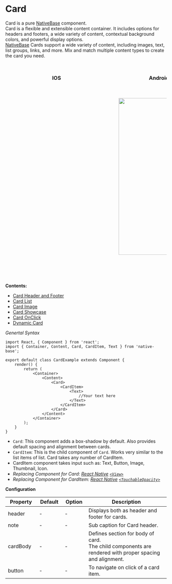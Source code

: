 # Card

Card is a pure [NativeBase](http://nativebase.io/) component.<br />
Card is a flexible and extensible content container. It includes options for headers and footers, a wide variety of content, contextual background colors, and powerful display options. <br />
[NativeBase](http://nativebase.io/) Cards support a wide variety of content, including images, text, list groups, links, and more. Mix and match multiple content types to create the card you need.

<br />
    <table>
      <thead>
        <tr style="border-style: hidden">
          <th style="border-style: hidden; padding-right: 34px;">IOS</th>
          <th style="padding-right: 140px;">Android</th>
        </tr>
      </thead>
      <thead>
        <tr style="border-style: hidden">
          <th style="border-style: hidden"><div style="background: url(../../assets/iphone.png) no-repeat; padding: 63px 20px 100px 18px; width: 292px"><img src="{{('../../assets/ios/components/card.png')}}" alt="" /></div></th>
          <th><div style="background: url(../../assets/android.png) no-repeat; padding: 45px 118px 68px 0px; background-size: 292px 576px;"><img height="490" width="266" src="{{('../../assets/android/components/card.png')}}" alt="" /></div></th>
        </tr>
      </thead>
    </table>

  **Contents:**
  * [Card Header and Footer](/docs/components/card/HeaderAndFooter.md)
  * [Card List](/docs/components/card/CardList.md)
  * [Card Image](/docs/components/card/CardImage.md)
  * [Card Showcase](/docs/components/card/CardShowcase.md)
  * [Card OnClick](/docs/components/card/CardOnClick.md)
  * [Dynamic Card](/docs/components/card/DynamicCard.md)

*Genertal Syntax*

<pre class="line-numbers"><code class="language-jsx">import React, { Component } from 'react';
import { Container, Content, Card, CardItem, Text } from 'native-base';
​
export default class CardExample extends Component {
    render() {
        return (
            &lt;Container>
                &lt;Content>
                    &lt;Card>
                        &lt;CardItem>                        
                            &lt;Text>
                                //Your text here
                            &lt;/Text>
                        &lt;/CardItem>
                    &lt;/Card>
                &lt;/Content>
            &lt;/Container>
        );
    }
}</code></pre>

* <code>Card</code>: This component adds a box-shadow by default. Also provides default spacing and alignment between cards.
* <code>CardItem</code>: This is the child component of <code>Card</code>. Works very similar to the list items of list. Card takes any number of CardItem.
* CardItem component takes input such as: Text, Button, Image, Thumbnail, Icon.
* *Replacing Component for Card: [React Native](https://facebook.github.io/react-native/)  [<code>&lt;View></code>](https://facebook.github.io/react-native/docs/view.html)*
* *Replacing Component for CardItem: [React Native](https://facebook.github.io/react-native/)  [<code>&lt;TouchableOpacity></code>](https://facebook.github.io/react-native/docs/touchableopacity.html)*

**Configuration**

<table class = "table table-bordered">
        <thead>
            <tr>
                <th>Property</th>
                <th>Default</th>
                <th>Option</th>
                <th width="50%">Description</th>
            </tr>
        </thead>
        <tbody>
            <tr>
                <td>header</td>
                <td> - </td>
                <td> - </td>
                <td>Displays both as header and footer for cards.</td>
            </tr>
            <tr>
                <td>note</td>
                <td> - </td>
                <td> - </td>
                <td>Sub caption for Card header.</td>
            </tr>
            <tr>
                <td>cardBody</td>
                <td> - </td>
                <td> - </td>
                <td>
                    Defines section for body of card.<br />
                    The child components are rendered with proper spacing and alignment.
                </td>
            </tr>
            <tr>
                <td>button</td>
                <td> - </td>
                <td> - </td>
                <td>
                    To navigate on click of a card item.
                </td>
            </tr>
        </tbody>
    </table>

